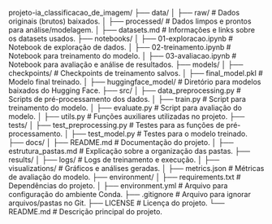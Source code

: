 projeto-ia_classificacao_de_imagem/
├── data/
│   ├── raw/                # Dados originais (brutos) baixados.
│   ├── processed/          # Dados limpos e prontos para análise/modelagem.
│   ├── datasets.md         # Informações e links sobre os datasets usados.
├── notebooks/
│   ├── 01-exploracao.ipynb # Notebook de exploração de dados.
│   ├── 02-treinamento.ipynb # Notebook para treinamento do modelo.
│   ├── 03-avaliacao.ipynb  # Notebook para avaliação e análise de resultados.
├── models/
│   ├── checkpoints/        # Checkpoints de treinamento salvos.
│   ├── final_model.pkl     # Modelo final treinado.
│   ├── huggingface_model/  # Diretório para modelos baixados do Hugging Face.
├── src/
│   ├── data_preprocessing.py # Scripts de pré-processamento dos dados.
│   ├── train.py             # Script para treinamento do modelo.
│   ├── evaluate.py          # Script para avaliação do modelo.
│   ├── utils.py             # Funções auxiliares utilizadas no projeto.
├── tests/
│   ├── test_preprocessing.py # Testes para as funções de pré-processamento.
│   ├── test_model.py         # Testes para o modelo treinado.
├── docs/
│   ├── README.md            # Documentação do projeto.
│   ├── estrutura_pastas.md  # Explicação sobre a organização das pastas.
├── results/
│   ├── logs/                # Logs de treinamento e execução.
│   ├── visualizations/      # Gráficos e análises geradas.
│   ├── metrics.json         # Métricas de avaliação do modelo.
├── environment/
│   ├── requirements.txt     # Dependências do projeto.
│   ├── environment.yml      # Arquivo para configuração do ambiente Conda.
├── .gitignore               # Arquivo para ignorar arquivos/pastas no Git.
├── LICENSE                  # Licença do projeto.
└── README.md                # Descrição principal do projeto.
